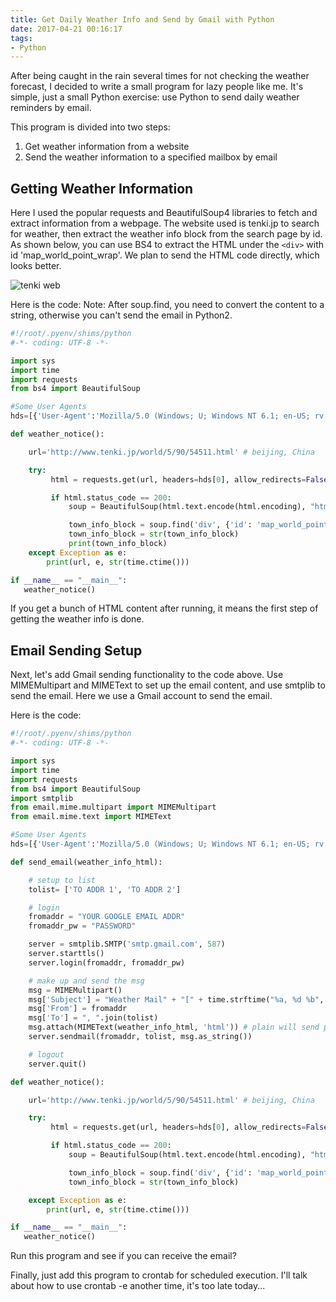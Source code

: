 ```yaml
---
title: Get Daily Weather Info and Send by Gmail with Python
date: 2017-04-21 00:16:17
tags:
- Python
---
```

After being caught in the rain several times for not checking the weather forecast, I decided to write a small program for lazy people like me.
It's simple, just a small Python exercise: use Python to send daily weather reminders by email.

This program is divided into two steps:

1. Get weather information from a website
2. Send the weather information to a specified mailbox by email

## Getting Weather Information

Here I used the popular requests and BeautifulSoup4 libraries to fetch and extract information from a webpage.
The website used is tenki.jp to search for weather, then extract the weather info block from the search page by id.
As shown below, you can use BS4 to extract the HTML under the `<div>` with id 'map_world_point_wrap'.
We plan to send the HTML code directly, which looks better.

![tenki web](/img/weatherbeijing.png)

Here is the code:
Note: After soup.find, you need to convert the content to a string, otherwise you can't send the email in Python2.

``` python
#!/root/.pyenv/shims/python
#-*- coding: UTF-8 -*-

import sys
import time
import requests
from bs4 import BeautifulSoup

#Some User Agents
hds=[{'User-Agent':'Mozilla/5.0 (Windows; U; Windows NT 6.1; en-US; rv:1.9.1.6) Gecko/20091201 Firefox/3.5.6'}]

def weather_notice():

    url='http://www.tenki.jp/world/5/90/54511.html' # beijing, China

    try:
         html = requests.get(url, headers=hds[0], allow_redirects=False, timeout=3)

         if html.status_code == 200:
             soup = BeautifulSoup(html.text.encode(html.encoding), "html.parser")

             town_info_block = soup.find('div', {'id': 'map_world_point_wrap'})
             town_info_block = str(town_info_block)
             print(town_info_block)
    except Exception as e:
        print(url, e, str(time.ctime()))

if __name__ == "__main__":
   weather_notice()
```

If you get a bunch of HTML content after running, it means the first step of getting the weather info is done.

## Email Sending Setup

Next, let's add Gmail sending functionality to the code above.
Use MIMEMultipart and MIMEText to set up the email content, and use smtplib to send the email. Here we use a Gmail account to send the email.

Here is the code:

``` python
#!/root/.pyenv/shims/python
#-*- coding: UTF-8 -*-

import sys
import time
import requests
from bs4 import BeautifulSoup
import smtplib
from email.mime.multipart import MIMEMultipart
from email.mime.text import MIMEText

#Some User Agents
hds=[{'User-Agent':'Mozilla/5.0 (Windows; U; Windows NT 6.1; en-US; rv:1.9.1.6) Gecko/20091201 Firefox/3.5.6'}]

def send_email(weather_info_html):

    # setup to list
    tolist= ['TO ADDR 1', 'TO ADDR 2']

    # login 
    fromaddr = "YOUR GOOGLE EMAIL ADDR"
    fromaddr_pw = "PASSWORD"

    server = smtplib.SMTP('smtp.gmail.com', 587)
    server.starttls()
    server.login(fromaddr, fromaddr_pw)

    # make up and send the msg
    msg = MIMEMultipart()
    msg['Subject'] = "Weather Mail" + "[" + time.strftime("%a, %d %b", time.gmtime()) + "]"
    msg['From'] = fromaddr
    msg['To'] = ", ".join(tolist)
    msg.attach(MIMEText(weather_info_html, 'html')) # plain will send plain text
    server.sendmail(fromaddr, tolist, msg.as_string())

    # logout
    server.quit()

def weather_notice():

    url='http://www.tenki.jp/world/5/90/54511.html' # beijing, China

    try:
         html = requests.get(url, headers=hds[0], allow_redirects=False, timeout=3)

         if html.status_code == 200:
             soup = BeautifulSoup(html.text.encode(html.encoding), "html.parser")

             town_info_block = soup.find('div', {'id': 'map_world_point_wrap'})
             town_info_block = str(town_info_block)

    except Exception as e:
        print(url, e, str(time.ctime()))

if __name__ == "__main__":
   weather_notice()
```

Run this program and see if you can receive the email?

Finally, just add this program to crontab for scheduled execution.
I'll talk about how to use crontab -e another time, it's too late today...
